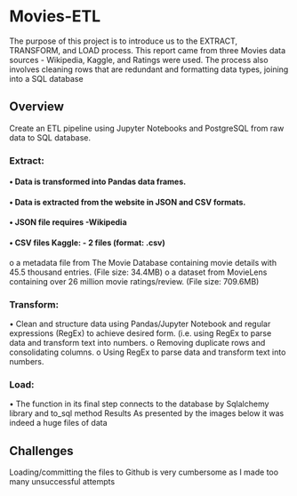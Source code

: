 # Movies-ETL
The purpose of this project is to introduce us to the EXTRACT, TRANSFORM, and LOAD process. This report came from three Movies data sources - Wikipedia, Kaggle, and Ratings were used. The process also involves cleaning rows that are redundant and formatting data types, joining into a SQL database 
## Overview
Create an ETL pipeline using Jupyter Notebooks and PostgreSQL from raw data to SQL database.
### Extract: 
#### •	Data is transformed into Pandas data frames.
#### •	Data is extracted from the website in JSON and CSV formats.
#### •	JSON file requires -Wikipedia
#### •	CSV files Kaggle: - 2 files (format: .csv)
o	a metadata file from The Movie Database containing movie details with 45.5 thousand entries. (File size: 34.4MB)
o	a dataset from MovieLens containing over 26 million movie ratings/review. (File size: 709.6MB)
###  Transform:
•	Clean and structure data using Pandas/Jupyter Notebook and regular expressions (RegEx) to achieve desired form. (i.e. using RegEx to parse data and transform text into numbers.
o	Removing duplicate rows and consolidating columns.
o	Using RegEx to parse data and transform text into numbers.
### Load:
•	The function in its final step connects to the database by Sqlalchemy library and to_sql method 
Results
As presented by the images below it was indeed a huge files of data 
## Challenges
Loading/committing the files to Github is very cumbersome as I made too many unsuccessful attempts 
